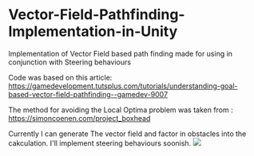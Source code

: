 # Vector-Field-Pathfinding-Implementation-in-Unity
Implementation of Vector Field based path finding made for using in conjunction with Steering behaviours 

Code was based on this article:
https://gamedevelopment.tutsplus.com/tutorials/understanding-goal-based-vector-field-pathfinding--gamedev-9007

The method for avoiding the Local Optima problem was taken from :
https://simoncoenen.com/project_boxhead

Currently I can generate The vector field and factor in obstacles into the cakculation. I'll implement steering behaviours soonish. 
![](https://media.giphy.com/media/SuCcE2fHlpdLSQsKZ6/giphy.gif)

